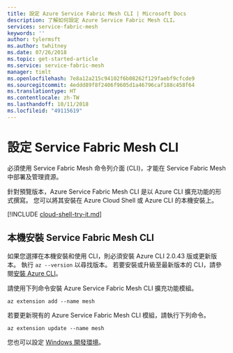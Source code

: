 ```yaml
---
title: 設定 Azure Service Fabric Mesh CLI | Microsoft Docs
description: 了解如何設定 Azure Service Fabric Mesh CLI。
services: service-fabric-mesh
keywords: ''
author: tylermsft
ms.author: twhitney
ms.date: 07/26/2018
ms.topic: get-started-article
ms.service: service-fabric-mesh
manager: timlt
ms.openlocfilehash: 7e8a12a215c94102f6b08262f129faebf9cfcde9
ms.sourcegitcommit: 4eddd89f8f2406f9605d1a46796caf188c458f64
ms.translationtype: HT
ms.contentlocale: zh-TW
ms.lasthandoff: 10/11/2018
ms.locfileid: "49115619"
---
```

# <a name="set-up-the-service-fabric-mesh-cli"></a>設定 Service Fabric Mesh CLI
必須使用 Service Fabric Mesh 命令列介面 (CLI)，才能在 Service Fabric Mesh 中部署及管理資源。 

針對預覽版本，Azure Service Fabric Mesh CLI 是以 Azure CLI 擴充功能的形式撰寫。 您可以將其安裝在 Azure Cloud Shell 或 Azure CLI 的本機安裝上。 

[!INCLUDE [cloud-shell-try-it.md](../../includes/cloud-shell-try-it.md)] 

## <a name="install-the-service-fabric-mesh-cli-locally"></a>本機安裝 Service Fabric Mesh CLI
如果您選擇在本機安裝和使用 CLI，則必須安裝 Azure CLI 2.0.43 版或更新版本。 執行 `az --version` 以尋找版本。 若要安裝或升級至最新版本的 CLI，請參閱[安裝 Azure CLI][azure-cli-install]。

請使用下列命令安裝 Azure Service Fabric Mesh CLI 擴充功能模組。 

```azurecli-interactive
az extension add --name mesh
```

若要更新現有的 Azure Service Fabric Mesh CLI 模組，請執行下列命令。

```azurecli-interactive
az extension update --name mesh
```

您也可以設定 [Windows 開發環境](service-fabric-mesh-howto-setup-developer-environment-sdk.md)。

[azure-cli-install]: /cli/azure/install-azure-cli
